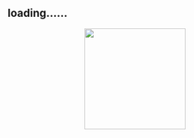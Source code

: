 ## loading......

<div align="center"> <img  src="https://gitee.com/MartinHub/MartinHub-notes/raw/master/images/weixin.png" width="200"/> </div>
